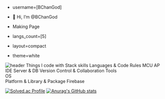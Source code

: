 - username=[BChanGod]
- 👋 Hi, I’m @BChanGod
- Making Page


- langs_count=[5]
- layout=compact
- theme=white

![header](https://capsule-render.vercel.app/api?type=venom&color=0:121481,100:b678c4&height=300&section=header&text=Language&fontSize=90)
Things I code with Stack skills
Languages & Code Rules
MCU
AP
IDE
Server & DB
Version Control & Collaboration Tools	   
OS	  
Platform & Library & Package	 Firebase


[![Solved.ac Profile](http://mazassumnida.wtf/api/v2/generate_badge?boj=lbc998)](https://solved.ac/lbc998/)
[![Anurag's GitHub stats](https://github-readme-stats.vercel.app/api?username=BChanGod)](https://github.com/BChanGod/github-readme-stats)






<!---
BChanGod/BChanGod is a ✨ special ✨ repository because its `README.md` (this file) appears on your GitHub profile.
You can click the Preview link to take a look at your changes.
--->
